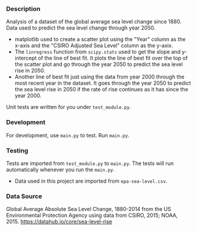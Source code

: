 ### Description

Analysis of a dataset of the global average sea level change since 1880.  Data used to predict the sea level change through year 2050.



* matplotlib used to create a scatter plot using the "Year" column as the x-axis and the "CSIRO Adjusted Sea Level" column as the y-axix.
* The `linregress` function from `scipy.stats` used to get the slope and y-intercept of the line of best fit. It plots the line of best fit over the top of the scatter plot and go through the year 2050 to predict the sea level rise in 2050.
* Another line of best fit just using the data from year 2000 through the most recent year in the dataset. It goes through the year 2050 to predict the sea level rise in 2050 if the rate of rise continues as it has since the year 2000.


Unit tests are written for you under `test_module.py`.

### Development

For development, use `main.py` to test. Run `main.py`.

### Testing 

Tests are imported from `test_module.py` to `main.py`. The tests will run automatically whenever you run the `main.py`.


* Data used in this project are imported from `epa-sea-level.csv`.
### Data Source
Global Average Absolute Sea Level Change, 1880-2014 from the US Environmental Protection Agency using data from CSIRO, 2015; NOAA, 2015.
https://datahub.io/core/sea-level-rise
